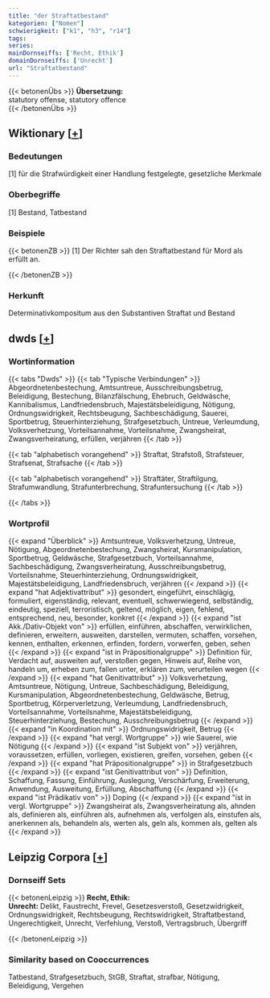 ```yaml
---
title: "der Straftatbestand"
kategorien: ["Nomen"]
schwierigkeit: ["k1", "h3", "r14"]
tags:
series:
mainDornseiffs: ['Recht, Ethik']
domainDornseiffs: ['Unrecht']
url: "Straftatbestand"
---
```


{{< betonenÜbs >}}
**Übersetzung:**  
statutory offense, statutory offence  
{{< /betonenÜbs >}}

## Wiktionary [[+](https://de.wiktionary.org/wiki/Straftatbestand)]

### Bedeutungen
[1] für die Strafwürdigkeit einer Handlung festgelegte, gesetzliche Merkmale  

### Oberbegriffe
[1] Bestand, Tatbestand  

### Beispiele
{{< betonenZB >}}
[1] Der Richter sah den Straftatbestand für Mord als erfüllt an.  

{{< /betonenZB >}}
### Herkunft
Determinativkompositum aus den Substantiven Straftat und Bestand  



## dwds [[+](https://www.dwds.de/wb/Straftatbestand)]

### Wortinformation
{{< tabs "Dwds" >}}
{{< tab "Typische Verbindungen" >}}
Abgeordnetenbestechung, Amtsuntreue, Ausschreibungsbetrug, Beleidigung, Bestechung, Bilanzfälschung, Ehebruch, Geldwäsche, Kannibalismus, Landfriedensbruch, Majestätsbeleidigung, Nötigung, Ordnungswidrigkeit, Rechtsbeugung, Sachbeschädigung, Sauerei, Sportbetrug, Steuerhinterziehung, Strafgesetzbuch, Untreue, Verleumdung, Volksverhetzung, Vorteilsannahme, Vorteilsnahme, Zwangsheirat, Zwangsverheiratung, erfüllen, verjähren
{{< /tab >}}

{{< tab "alphabetisch vorangehend" >}}
Straftat, Strafstoß, Strafsteuer, Strafsenat, Strafsache
{{< /tab >}}

{{< tab "alphabetisch vorangehend" >}}
Straftäter, Straftilgung, Strafumwandlung, Strafunterbrechung, Strafuntersuchung
{{< /tab >}}

{{< /tabs >}}

### Wortprofil
{{< expand "Überblick" >}} Amtsuntreue, Volksverhetzung, Untreue, Nötigung, Abgeordnetenbestechung, Zwangsheirat, Kursmanipulation, Sportbetrug, Geldwäsche, Strafgesetzbuch, Vorteilsannahme, Sachbeschädigung, Zwangsverheiratung, Ausschreibungsbetrug, Vorteilsnahme, Steuerhinterziehung, Ordnungswidrigkeit, Majestätsbeleidigung, Landfriedensbruch, verjähren {{< /expand >}}
{{< expand "hat Adjektivattribut" >}} gesondert, eingeführt, einschlägig, formuliert, eigenständig, relevant, eventuell, schwerwiegend, selbständig, eindeutig, speziell, terroristisch, geltend, möglich, eigen, fehlend, entsprechend, neu, besonder, konkret {{< /expand >}}
{{< expand "ist Akk./Dativ-Objekt von" >}} erfüllen, einführen, abschaffen, verwirklichen, definieren, erweitern, ausweiten, darstellen, vermuten, schaffen, vorsehen, kennen, enthalten, erkennen, erfinden, fordern, vorwerfen, geben, sehen {{< /expand >}}
{{< expand "ist in Präpositionalgruppe" >}} Definition für, Verdacht auf, ausweiten auf, verstoßen gegen, Hinweis auf, Reihe von, handeln um, erheben zum, fallen unter, erklären zum, verurteilen wegen {{< /expand >}}
{{< expand "hat Genitivattribut" >}} Volksverhetzung, Amtsuntreue, Nötigung, Untreue, Sachbeschädigung, Beleidigung, Kursmanipulation, Abgeordnetenbestechung, Geldwäsche, Betrug, Sportbetrug, Körperverletzung, Verleumdung, Landfriedensbruch, Vorteilsannahme, Vorteilsnahme, Majestätsbeleidigung, Steuerhinterziehung, Bestechung, Ausschreibungsbetrug {{< /expand >}}
{{< expand "in Koordination mit" >}} Ordnungswidrigkeit, Betrug {{< /expand >}}
{{< expand "hat vergl. Wortgruppe" >}} wie Sauerei, wie Nötigung {{< /expand >}}
{{< expand "ist Subjekt von" >}} verjähren, voraussetzen, erfüllen, vorliegen, existieren, greifen, vorsehen, geben {{< /expand >}}
{{< expand "hat Präpositionalgruppe" >}} in Strafgesetzbuch {{< /expand >}}
{{< expand "ist Genitivattribut von" >}} Definition, Schaffung, Fassung, Einführung, Auslegung, Verschärfung, Erweiterung, Anwendung, Ausweitung, Erfüllung, Abschaffung {{< /expand >}}
{{< expand "ist Prädikativ von" >}} Doping {{< /expand >}}
{{< expand "ist in vergl. Wortgruppe" >}} Zwangsheirat als, Zwangsverheiratung als, ahnden als, definieren als, einführen als, aufnehmen als, verfolgen als, einstufen als, anerkennen als, behandeln als, werten als, geln als, kommen als, gelten als {{< /expand >}}

## Leipzig Corpora [[+](https://corpora.uni-leipzig.de/en/res?word=Straftatbestand&corpusId=deu_newscrawl-public_2018)]

### Dornseiff Sets
{{< betonenLeipzig >}}
**Recht, Ethik:**  
**Unrecht:** Delikt, Faustrecht, Frevel, Gesetzesverstoß, Gesetzwidrigkeit, Ordnungswidrigkeit, Rechtsbeugung, Rechtswidrigkeit, Straftatbestand, Ungerechtigkeit, Unrecht, Verfehlung, Verstoß, Vertragsbruch, Übergriff  

{{< /betonenLeipzig >}}

### Similarity based on Cooccurrences
Tatbestand, Strafgesetzbuch, StGB, Straftat, strafbar, Nötigung, Beleidigung, Vergehen

